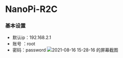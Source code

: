 # NanoPi-R2C  
### 基本设置
- 默认ip：192.168.2.1
- 账号 ：root
- 密码：password
![2021-08-16 15-28-16 的屏幕截图](https://user-images.githubusercontent.com/74764072/129526839-5f3d9679-b269-4434-8f34-37209436c785.png)


